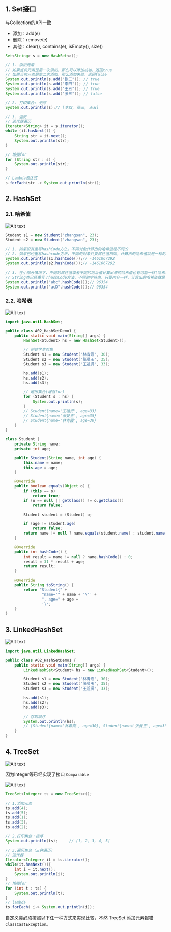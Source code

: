 ## 1. Set接口

与Collection的API一致
- 添加：add(e)
- 删除：remove(e)
- 其他：clear(), contains(e), isEmpty(), size()


```java
Set<String> s = new HashSet<>();

// 1. 添加元素
// 如果当前元素是第一次添加，那么可以添加成功，返回true
// 如果当前元素是第二次添加，那么添加失败，返回false
System.out.println(s.add("张三")); // true
System.out.println(s.add("李四")); // true
System.out.println(s.add("王五")); // true
System.out.println(s.add("张三")); // false

// 2. 打印集合: 无序
System.out.println(s);// [李四, 张三, 王五]

// 3. 遍历
// 迭代器遍历
Iterator<String> it = s.iterator();
while (it.hasNext()) {
    String str = it.next();
    System.out.println(str);
}

// 增强for
for (String str : s) {
    System.out.println(str);
}

// Lambda表达式
s.forEach(str -> System.out.println(str));
```
## 2. HashSet

### 2.1. 哈希值

![Alt text](https://cdn.jsdelivr.net/gh/sword4869/pic1@main/images/202407112133611.png)

```java
Student s1 = new Student("zhangsan", 23);
Student s2 = new Student("zhangsan", 23);

// 1. 如果没有重写hashCode方法，不同对象计算出的哈希值是不同的
// 2. 如果已经重写hashcode方法，不同的对象只要属性值相同，计算出的哈希值就是一样的
System.out.println(s1.hashCode());// -1461067292
System.out.println(s2.hashCode());// -1461067292

// 3. 在小部分情况下，不同的属性值或者不同的地址值计算出来的哈希值也有可能一样(哈希碰撞)
// String类已经重写了hashCode方法，不同的字符串，只要内容一样，计算出的哈希值就是一样的
System.out.println("abc".hashCode());// 96354
System.out.println("acD".hashCode());// 96354
```
### 2.2. 哈希表

![Alt text](https://cdn.jsdelivr.net/gh/sword4869/pic1@main/images/202407112133612.png)

```java
import java.util.HashSet;

public class A02_HashSetDemo1 {
    public static void main(String[] args) {
        HashSet<Student> hs = new HashSet<Student>();

        // 创建学生对象
        Student s1 = new Student("林青霞", 30);
        Student s2 = new Student("张曼玉", 35);
        Student s3 = new Student("王祖贤", 33);

        hs.add(s1);
        hs.add(s2);
        hs.add(s3);

        // 遍历集合(增强for)
        for (Student s : hs) {
            System.out.println(s);
        }
        // Student{name='王祖贤', age=33}
        // Student{name='张曼玉', age=35}
        // Student{name='林青霞', age=30}
    }
}

class Student {
    private String name;
    private int age;

    public Student(String name, int age) {
        this.name = name;
        this.age = age;
    }

    @Override
    public boolean equals(Object o) {
        if (this == o)
            return true;
        if (o == null || getClass() != o.getClass())
            return false;

        Student student = (Student) o;

        if (age != student.age)
            return false;
        return name != null ? name.equals(student.name) : student.name == null;
    }

    @Override
    public int hashCode() {
        int result = name != null ? name.hashCode() : 0;
        result = 31 * result + age;
        return result;
    }

    @Override
    public String toString() {
        return "Student{" +
                "name='" + name + '\'' +
                ", age=" + age +
                '}';
    }
}
```

## 3. LinkedHashSet

![Alt text](https://cdn.jsdelivr.net/gh/sword4869/pic1@main/images/202407112133613.png)

```java
import java.util.LinkedHashSet;

public class A02_HashSetDemo1 {
    public static void main(String[] args) {
        LinkedHashSet<Student> hs = new LinkedHashSet<Student>();

        Student s1 = new Student("林青霞", 30);
        Student s2 = new Student("张曼玉", 35);
        Student s3 = new Student("王祖贤", 33);

        hs.add(s1);
        hs.add(s2);
        hs.add(s3);

        // 存取顺序
        System.out.println(hs);   
        // [Student{name='林青霞', age=30}, Student{name='张曼玉', age=35}, Student{name='王祖贤', age=33}]
    }
}
```

## 4. TreeSet

![Alt text](https://cdn.jsdelivr.net/gh/sword4869/pic1@main/images/202407112133614.png)

因为Integer等已经实现了接口 `Comparable`

![Alt text](https://cdn.jsdelivr.net/gh/sword4869/pic1@main/images/202407112133615.png)

```java
TreeSet<Integer> ts = new TreeSet<>();

// 1.添加元素
ts.add(4);
ts.add(5);
ts.add(1);
ts.add(3);
ts.add(2);

// 2.打印集合：排序
System.out.println(ts);     // [1, 2, 3, 4, 5]

// 3.遍历集合（三种遍历）
// 迭代器
Iterator<Integer> it = ts.iterator();
while(it.hasNext()){
    int i = it.next();
    System.out.println(i);
}
// 增强for
for (int t : ts) {
    System.out.println(t);
}
// lambda
ts.forEach( i-> System.out.println(i));
```

自定义类必须按照以下任一种方式来实现比较，不然 TreeSet 添加元素报错 `ClassCastException`。